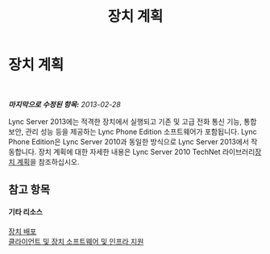 ﻿---
title: 장치 계획
TOCTitle: 장치 계획
ms:assetid: 76f7f6a2-52dd-411d-a6ec-5ed5b6124f3e
ms:mtpsurl: https://technet.microsoft.com/ko-kr/library/Gg398583(v=OCS.15)
ms:contentKeyID: 49304082
ms.date: 08/24/2015
mtps_version: v=OCS.15
ms.translationtype: HT
---

# 장치 계획

 

_**마지막으로 수정된 항목:** 2013-02-28_

Lync Server 2013에는 적격한 장치에서 실행되고 기존 및 고급 전화 통신 기능, 통합 보안, 관리 성능 등을 제공하는 Lync Phone Edition 소프트웨어가 포함됩니다. Lync Phone Edition은 Lync Server 2010과 동일한 방식으로 Lync Server 2013에서 작동합니다. 장치 계획에 대한 자세한 내용은 Lync Server 2010 TechNet 라이브러리[장치 계획](http://go.microsoft.com/fwlink/?linkid=256483%26clcid=0x412)을 참조하십시오.

## 참고 항목

#### 기타 리소스

[장치 배포](http://go.microsoft.com/fwlink/?linkid=256484%26clcid=0x412)  
[클라이언트 및 장치 소프트웨어 및 인프라 지원](http://go.microsoft.com/fwlink/?linkid=256482%26clcid=0x412)

